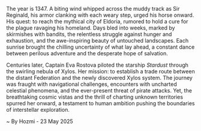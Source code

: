 
The year is 1347.  A biting wind whipped across the muddy track as Sir Reginald, his armor clanking with each weary step, urged his horse onward.  His quest: to reach the mythical city of Eldoria, rumored to hold a cure for the plague ravaging his homeland.  Days bled into weeks, marked by skirmishes with bandits, the relentless struggle against hunger and exhaustion, and the awe-inspiring beauty of untouched landscapes.  Each sunrise brought the chilling uncertainty of what lay ahead, a constant dance between perilous adventure and the desperate hope of salvation.

Centuries later, Captain Eva Rostova piloted the starship *Stardust* through the swirling nebula of Xylos.  Her mission: to establish a trade route between the distant Federation and the newly discovered Xylos system.  The journey was fraught with navigational challenges, encounters with uncharted celestial phenomena, and the ever-present threat of pirate attacks.  Yet, the breathtaking cosmic vistas and the thrill of charting unknown territories spurred her onward, a testament to human ambition pushing the boundaries of interstellar exploration.

~ By Hozmi - 23 May 2025
